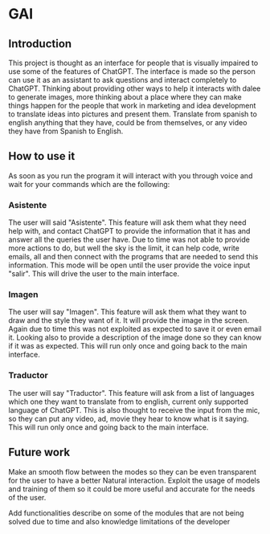 # GAI

## Introduction

This project is thought as an interface for people that is visually impaired to use some of the features of ChatGPT. The interface is made so the person can use it as an assistant to ask questions and interact completely to ChatGPT. 
Thinking about providing other ways to help it interacts with dalee to generate images, more thinking about a place where they can make things happen for the people that work in marketing and idea development to translate ideas into pictures and present them. 
Translate from spanish to english anything that they have, could be from themselves, or any video they have from Spanish to English.

## How to use it

As soon as you run the program it will interact with you through voice and wait for your commands which are the following:

### Asistente

The user will said "Asistente". This feature will ask them what they need help with, and contact ChatGPT to provide the information that it has and answer all the queries the user have. Due to time was not able to provide more actions to do, but well the sky is the limit, it can help code, write emails, all and then connect with the programs that are needed to send this information. This mode will be open until the user provide the voice input "salir". This will drive the user to the main interface.

### Imagen

The user will say "Imagen". This feature will ask them what they want to draw and the style they want of it. It will provide the image in the screen. Again due to time this was not exploited as expected to save it or even email it. Looking also to provide a description of the image done so they can know if it was as expected. This will run only once and going back to the main interface.

### Traductor

The user will say "Traductor". This feature will ask from a list of languages which one they want to translate from to english, current only supported language of ChatGPT. This is also thought to receive the input from the mic, so they can put any video, ad, movie they hear to know what is it saying. This will run only once and going back to the main interface.



## Future work 

Make an smooth flow between the modes so they can be even transparent for the user to have a better Natural interaction. Exploit the usage of models and training of them so it could be more useful and accurate for the needs of the user. 

Add functionalities describe on some of the modules that are not being solved due to time and also knowledge limitations of the developer

